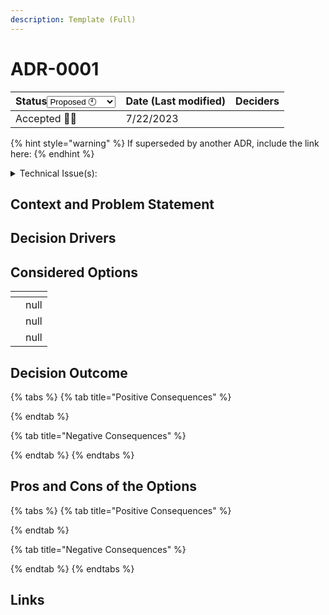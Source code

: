 ```yaml
---
description: Template (Full)
---
```


# ADR-0001

<table><thead><tr><th>Status<select><option value="8772f7114af24aaf98b2c3a753283e2f" label="Proposed 🕙" color="blue"></option><option value="d64a2fdbdd3847f4a401f78391077122" label="Rejected 👎🏼" color="blue"></option><option value="ed24828f2ed0424291140c548176e842" label="Accepted 👍🏼" color="blue"></option><option value="9337432d4c0e4e79bdf87233ed933041" label="Deprecated ☠️" color="blue"></option><option value="4c964f1c8bcb4f079b0cced4edd35349" label="Superseded ➡️" color="blue"></option><option value="5f2d934e0c5d483c86eace219acc9d3b" label="In Progress 📌" color="blue"></option></select></th><th>Date (Last modified)</th><th data-type="users" data-multiple>Deciders</th></tr></thead><tbody><tr><td><span data-option="ed24828f2ed0424291140c548176e842">Accepted 👍🏼</span></td><td>7/22/2023</td><td></td></tr></tbody></table>

{% hint style="warning" %}
If superseded by another ADR, include the link here:
{% endhint %}

<details>

<summary>Technical Issue(s):</summary>



</details>

## Context and Problem Statement



## Decision Drivers



## Considered Options

<table data-view="cards"><thead><tr><th></th><th data-type="rating" data-max="5"></th></tr></thead><tbody><tr><td></td><td>null</td></tr><tr><td></td><td>null</td></tr><tr><td></td><td>null</td></tr></tbody></table>

## Decision Outcome

{% tabs %}
{% tab title="Positive Consequences" %}

{% endtab %}

{% tab title="Negative Consequences" %}

{% endtab %}
{% endtabs %}

## Pros and Cons of the Options

{% tabs %}
{% tab title="Positive Consequences" %}

{% endtab %}

{% tab title="Negative Consequences" %}

{% endtab %}
{% endtabs %}

## Links



